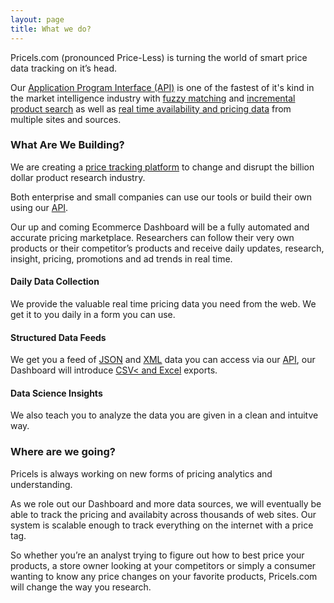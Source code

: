 ```yaml
---
layout: page
title: What we do?
---
```


Pricels.com (pronounced Price-Less) is turning the world of smart price data tracking on it’s head.

Our <a href="http://developers.pricels.com" target="_blank">Application Program Interface (API)</a> is one of the fastest of it's kind in the market intelligence industry with <a href="http://en.wikipedia.org/wiki/Fuzzy_matching_%28computer-assisted_translation%29" target="_blank">fuzzy matching</a> and <a href="http://en.wikipedia.org/wiki/Incremental_search" target="_blank">incremental product search</a> as well as <a href="http://en.wikipedia.org/wiki/Real-time_data" target="_blank">real time availability and pricing data</a> from multiple sites and sources.

### What Are We Building?
We are creating a <a href="http://en.wikipedia.org/wiki/Platform_as_a_service" target="_blank">price tracking platform</a> to change and disrupt the billion dollar product research industry.

Both enterprise and small companies can use our tools or build their own using our <a href="http://developers.pricels.com" target="_blank">API</a>.

<p class="message">
Our up and coming Ecommerce Dashboard will be a fully automated and accurate pricing marketplace. Researchers can follow their very own products or their competitor’s products and receive daily updates, research, insight, pricing, promotions and ad trends in real time.
</p>

#### Daily Data Collection
We provide the valuable real time pricing data you need from the web. We get it to you daily in a form you can use.

#### Structured Data Feeds
We get you a feed of <a href="http://en.wikipedia.org/wiki/JSON" target="_blank">JSON</a> and <a href="http://en.wikipedia.org/wiki/XML" target="_blank">XML</a> data you can access via our <a href="http://developers.pricels.com" target="_blank">API</a>, our Dashboard will introduce <a href="http://en.wikipedia.org/wiki/Comma-separated_values" target="_blank">CSV< and <a href="http://en.wikipedia.org/wiki/Microsoft_Excel" target="_blank">Excel</a> exports.

#### Data Science Insights
We also teach you to analyze the data you are given in a clean and intuitve way.

### Where are we going?
Pricels is always working on new forms of pricing analytics and understanding.

As we role out our Dashboard and more data sources, we will eventually be able to track the pricing and availabity across thousands of web sites. Our system is scalable enough to track everything on the internet with a price tag.

So whether you’re an analyst trying to figure out how to best price your products, a store owner looking at your competitors or simply a consumer wanting to know any price changes on your favorite products, Pricels.com will change the way you research.
